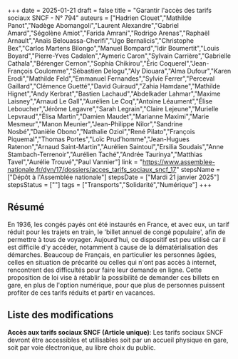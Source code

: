 +++
date = 2025-01-21
draft = false
title = "Garantir l'accès des tarifs sociaux SNCF - N° 794"
auteurs = ["Hadrien Clouet","Mathilde Panot","Nadège Abomangoli","Laurent Alexandre","Gabriel Amard","Ségolène Amiot","Farida Amrani","Rodrigo Arenas","Raphaël Arnault","Anaïs Belouassa-Cherifi","Ugo Bernalicis","Christophe Bex","Carlos Martens Bilongo","Manuel Bompard","Idir Boumertit","Louis Boyard","Pierre-Yves Cadalen","Aymeric Caron","Sylvain Carrière","Gabrielle Cathala","Bérenger Cernon","Sophia Chikirou","Éric Coquerel","Jean-François Coulomme","Sébastien Delogu","Aly Diouara","Alma Dufour","Karen Erodi","Mathilde Feld","Emmanuel Fernandes","Sylvie Ferrer","Perceval Gaillard","Clémence Guetté","David Guiraud","Zahia Hamdane","Mathilde Hignet","Andy Kerbrat","Bastien Lachaud","Abdelkader Lahmar","Maxime Laisney","Arnaud Le Gall","Aurélien Le Coq","Antoine Léaument","Élise Leboucher","Jérôme Legavre","Sarah Legrain","Claire Lejeune","Murielle Lepvraud","Élisa Martin","Damien Maudet","Marianne Maximi","Marie Mesmeur","Manon Meunier","Jean-Philippe Nilor","Sandrine Nosbé","Danièle Obono","Nathalie Oziol","René Pilato","François Piquemal","Thomas Portes","Loïc Prud’homme","Jean-Hugues Ratenon","Arnaud Saint-Martin","Aurélien Saintoul","Ersilia Soudais","Anne Stambach-Terrenoir","Aurélien Taché","Andrée Taurinya","Matthias Tavel","Aurélie Trouvé","Paul Vannier"]
link = "https://www.assemblee-nationale.fr/dyn/17/dossiers/acces_tarifs_sociaux_sncf_17"
stepsName = ["Dépôt à l'Assemblée nationale"]
stepsDate = ["Mardi 21 janvier 2025"]
stepsStatus = [""]
tags = ["Transports","Solidarité","Numérique"]
+++

## Résumé

En 1936, les congés payés ont été instaurés en France, et avec eux, un tarif réduit pour les trajets en train, le 'billet annuel de congé populaire', afin de permettre à tous de voyager. Aujourd'hui, ce dispositif est peu utilisé car il est difficile d'y accéder, notamment à cause de la dématérialisation des démarches. Beaucoup de Français, en particulier les personnes âgées, celles en situation de précarité ou celles qui n'ont pas accès à internet, rencontrent des difficultés pour faire leur demande en ligne. Cette proposition de loi vise à rétablir la possibilité de demander ces billets en gare, en plus de l'option numérique, pour que plus de personnes puissent profiter de ces tarifs réduits et partir en vacances.

## Liste des modifications

**Accès aux tarifs sociaux SNCF (Article unique)**: Les tarifs sociaux SNCF devront être accessibles et utilisables soit par un accueil physique en gare, soit par voie électronique, au libre choix du public.
